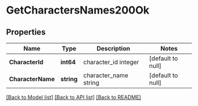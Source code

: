 # GetCharactersNames200Ok

## Properties
Name | Type | Description | Notes
------------ | ------------- | ------------- | -------------
**CharacterId** | **int64** | character_id integer | [default to null]
**CharacterName** | **string** | character_name string | [default to null]

[[Back to Model list]](../README.md#documentation-for-models) [[Back to API list]](../README.md#documentation-for-api-endpoints) [[Back to README]](../README.md)


